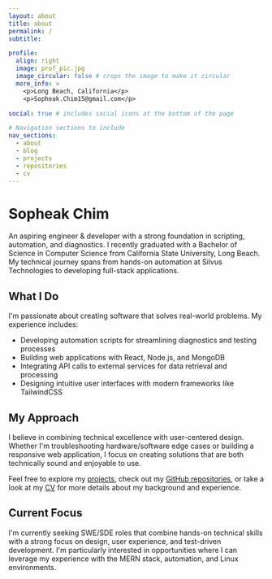 ```yaml
---
layout: about
title: about
permalink: /
subtitle:

profile:
  align: right
  image: prof_pic.jpg
  image_circular: false # crops the image to make it circular
  more_info: >
    <p>Long Beach, California</p>
    <p>Sopheak.Chim15@gmail.com</p>

social: true # includes social icons at the bottom of the page

# Navigation sections to include
nav_sections:
  - about
  - blog
  - projects
  - repositories
  - cv
---
```


# **Sopheak** Chim

An aspiring engineer & developer with a strong foundation in scripting, automation, and diagnostics. I recently graduated with a Bachelor of Science in Computer Science from California State University, Long Beach. My technical journey spans from hands-on automation at Silvus Technologies to developing full-stack applications.

## What I Do

I'm passionate about creating software that solves real-world problems. My experience includes:

- Developing automation scripts for streamlining diagnostics and testing processes
- Building web applications with React, Node.js, and MongoDB
- Integrating API calls to external services for data retrieval and processing
- Designing intuitive user interfaces with modern frameworks like TailwindCSS

## My Approach

I believe in combining technical excellence with user-centered design. Whether I'm troubleshooting hardware/software edge cases or building a responsive web application, I focus on creating solutions that are both technically sound and enjoyable to use.

Feel free to explore my [projects](/projects/), check out my [GitHub repositories](https://github.com/awesomesocks123), or take a look at my [CV](/cv/) for more details about my background and experience.

## Current Focus

I'm currently seeking SWE/SDE roles that combine hands-on technical skills with a strong focus on design, user experience, and test-driven development. I'm particularly interested in opportunities where I can leverage my experience with the MERN stack, automation, and Linux environments.
